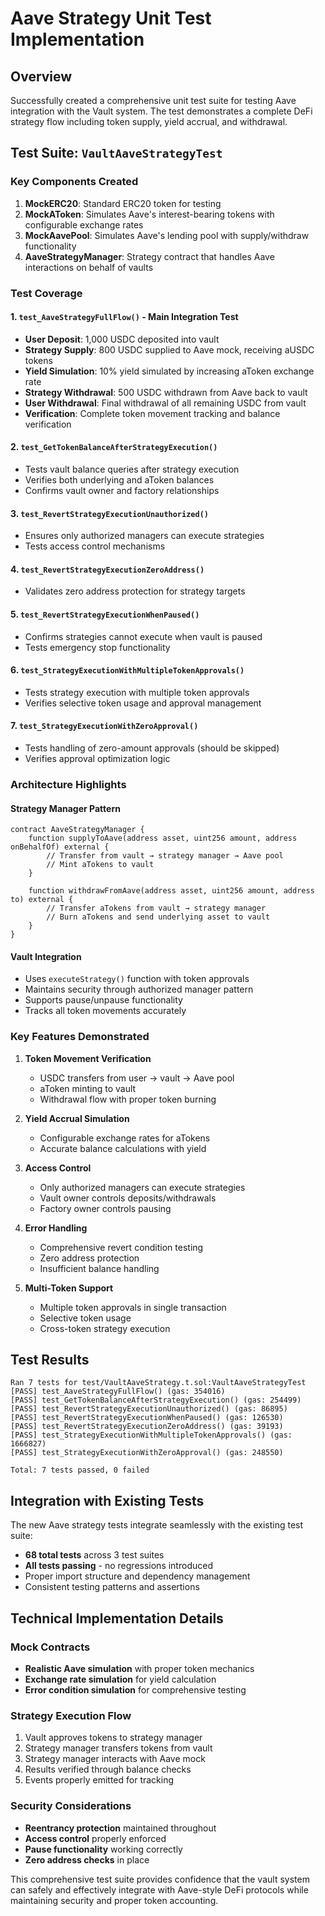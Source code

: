# Aave Strategy Unit Test Implementation

## Overview

Successfully created a comprehensive unit test suite for testing Aave integration with the Vault system. The test demonstrates a complete DeFi strategy flow including token supply, yield accrual, and withdrawal.

## Test Suite: `VaultAaveStrategyTest`

### Key Components Created

1. **MockERC20**: Standard ERC20 token for testing
2. **MockAToken**: Simulates Aave's interest-bearing tokens with configurable exchange rates
3. **MockAavePool**: Simulates Aave's lending pool with supply/withdraw functionality
4. **AaveStrategyManager**: Strategy contract that handles Aave interactions on behalf of vaults

### Test Coverage

#### 1. `test_AaveStrategyFullFlow()` - Main Integration Test
- **User Deposit**: 1,000 USDC deposited into vault
- **Strategy Supply**: 800 USDC supplied to Aave mock, receiving aUSDC tokens
- **Yield Simulation**: 10% yield simulated by increasing aToken exchange rate
- **Strategy Withdrawal**: 500 USDC withdrawn from Aave back to vault
- **User Withdrawal**: Final withdrawal of all remaining USDC from vault
- **Verification**: Complete token movement tracking and balance verification

#### 2. `test_GetTokenBalanceAfterStrategyExecution()`
- Tests vault balance queries after strategy execution
- Verifies both underlying and aToken balances
- Confirms vault owner and factory relationships

#### 3. `test_RevertStrategyExecutionUnauthorized()`
- Ensures only authorized managers can execute strategies
- Tests access control mechanisms

#### 4. `test_RevertStrategyExecutionZeroAddress()`
- Validates zero address protection for strategy targets

#### 5. `test_RevertStrategyExecutionWhenPaused()`
- Confirms strategies cannot execute when vault is paused
- Tests emergency stop functionality

#### 6. `test_StrategyExecutionWithMultipleTokenApprovals()`
- Tests strategy execution with multiple token approvals
- Verifies selective token usage and approval management

#### 7. `test_StrategyExecutionWithZeroApproval()`
- Tests handling of zero-amount approvals (should be skipped)
- Verifies approval optimization logic

### Architecture Highlights

#### Strategy Manager Pattern
```solidity
contract AaveStrategyManager {
    function supplyToAave(address asset, uint256 amount, address onBehalfOf) external {
        // Transfer from vault → strategy manager → Aave pool
        // Mint aTokens to vault
    }
    
    function withdrawFromAave(address asset, uint256 amount, address to) external {
        // Transfer aTokens from vault → strategy manager
        // Burn aTokens and send underlying asset to vault
    }
}
```

#### Vault Integration
- Uses `executeStrategy()` function with token approvals
- Maintains security through authorized manager pattern
- Supports pause/unpause functionality
- Tracks all token movements accurately

### Key Features Demonstrated

1. **Token Movement Verification**
   - USDC transfers from user → vault → Aave pool
   - aToken minting to vault
   - Withdrawal flow with proper token burning

2. **Yield Accrual Simulation**
   - Configurable exchange rates for aTokens
   - Accurate balance calculations with yield

3. **Access Control**
   - Only authorized managers can execute strategies
   - Vault owner controls deposits/withdrawals
   - Factory owner controls pausing

4. **Error Handling**
   - Comprehensive revert condition testing
   - Zero address protection
   - Insufficient balance handling

5. **Multi-Token Support**
   - Multiple token approvals in single transaction
   - Selective token usage
   - Cross-token strategy execution

## Test Results

```
Ran 7 tests for test/VaultAaveStrategy.t.sol:VaultAaveStrategyTest
[PASS] test_AaveStrategyFullFlow() (gas: 354016)
[PASS] test_GetTokenBalanceAfterStrategyExecution() (gas: 254499)
[PASS] test_RevertStrategyExecutionUnauthorized() (gas: 86895)
[PASS] test_RevertStrategyExecutionWhenPaused() (gas: 126530)
[PASS] test_RevertStrategyExecutionZeroAddress() (gas: 39193)
[PASS] test_StrategyExecutionWithMultipleTokenApprovals() (gas: 1666827)
[PASS] test_StrategyExecutionWithZeroApproval() (gas: 248550)

Total: 7 tests passed, 0 failed
```

## Integration with Existing Tests

The new Aave strategy tests integrate seamlessly with the existing test suite:
- **68 total tests** across 3 test suites
- **All tests passing** - no regressions introduced
- Proper import structure and dependency management
- Consistent testing patterns and assertions

## Technical Implementation Details

### Mock Contracts
- **Realistic Aave simulation** with proper token mechanics
- **Exchange rate simulation** for yield calculation
- **Error condition simulation** for comprehensive testing

### Strategy Execution Flow
1. Vault approves tokens to strategy manager
2. Strategy manager transfers tokens from vault
3. Strategy manager interacts with Aave mock
4. Results verified through balance checks
5. Events properly emitted for tracking

### Security Considerations
- **Reentrancy protection** maintained throughout
- **Access control** properly enforced
- **Pause functionality** working correctly
- **Zero address checks** in place

This comprehensive test suite provides confidence that the vault system can safely and effectively integrate with Aave-style DeFi protocols while maintaining security and proper token accounting.